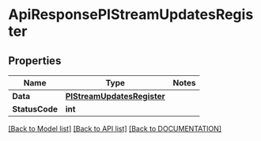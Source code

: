 # ApiResponsePIStreamUpdatesRegister

## Properties
Name | Type | Notes
------------ | ------------- | -------------
**Data** | **[**PIStreamUpdatesRegister**](../Model/PIStreamUpdatesRegister.md)**
**StatusCode** | **int**

[[Back to Model list]](../../DOCUMENTATION.md#documentation-for-models) [[Back to API list]](../../DOCUMENTATION.md#documentation-for-api-endpoints) [[Back to DOCUMENTATION]](../../DOCUMENTATION.md)
